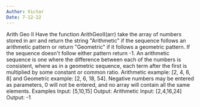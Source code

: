 ```yaml
---
Author: Victor
Date: 7-12-22
---
```



Arith Geo II
Have the function ArithGeoII(arr) take the array of numbers stored in arr and return the string "Arithmetic" if the sequence follows an arithmetic pattern or return "Geometric" if it follows a geometric pattern. If the sequence doesn't follow either pattern return -1. An arithmetic sequence is one where the difference between each of the numbers is consistent, where as in a geometric sequence, each term after the first is multiplied by some constant or common ratio. Arithmetic example: [2, 4, 6, 8] and Geometric example: [2, 6, 18, 54]. Negative numbers may be entered as parameters, 0 will not be entered, and no array will contain all the same elements.
Examples
Input: [5,10,15]
Output: Arithmetic
Input: [2,4,16,24]
Output: -1